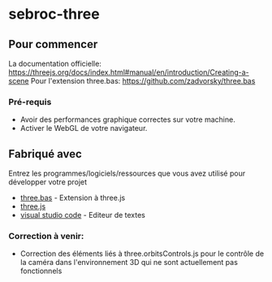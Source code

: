 # sebroc-three

## Pour commencer

La documentation officielle: https://threejs.org/docs/index.html#manual/en/introduction/Creating-a-scene
Pour l'extension three.bas: https://github.com/zadvorsky/three.bas

### Pré-requis

- Avoir des performances graphique correctes sur votre machine.
- Activer le WebGL de votre navigateur.

## Fabriqué avec

Entrez les programmes/logiciels/ressources que vous avez utilisé pour développer votre projet

* [three.bas](https://github.com/zadvorsky/three.bas) - Extension à three.js
* [three.js](https://threejs.org) 
* [visual studio code](https://code.visualstudio.com) - Editeur de textes

### Correction à venir:
- Correction des éléments liés à three.orbitsControls.js pour le contrôle de la caméra dans l'environnement 3D qui ne sont actuellement pas fonctionnels





